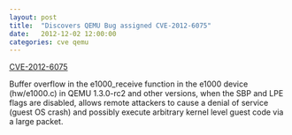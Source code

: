 ```yaml
---
layout: post
title:  "Discovers QEMU Bug assigned CVE-2012-6075"
date:   2012-12-02 12:00:00
categories: cve qemu
---
```


[CVE-2012-6075](http://cve.mitre.org/cgi-bin/cvename.cgi?name=CVE-2012-6075)

Buffer overflow in the e1000_receive function in the e1000 device (hw/e1000.c) in QEMU 1.3.0-rc2 and other versions, when the SBP and LPE flags are disabled, allows remote attackers to cause a denial of service (guest OS crash) and possibly execute arbitrary kernel level guest code via a large packet.
